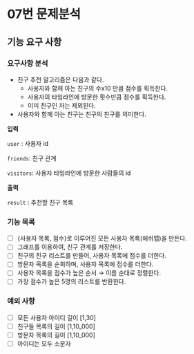 # 07번 문제분석

## 기능 요구 사항

### 요구사항 분석

- 친구 추천 알고리즘은 다음과 같다.
    - 사용자와 함께 아는 친구의 수x10 만큼 점수를 획득한다.
    - 사용자의 타임라인에 방문한 횟수만큼 점수를 획득한다.
    - 이미 친구인 자는 제외된다.
- 사용자와 함께 아는 친구는 친구의 친구를 의미한다.

**입력**

`user` : 사용자 id

`friends`: 친구 관계

`visitors`: 사용자 타임라인에 방문한 사람들의 id

**출력**

`result` : 추천할 친구 목록

### 기능 목록

- [ ] {사용자 목록, 점수}로 이루어진 모든 사용자 목록(해쉬맵)을 만든다.
- [ ] 그래프를 이용하여, 친구 관계를 저장한다.
- [ ] 친구의 친구 리스트를 만들어, 사용자 목록에 점수를 더한다.
- [ ] 방문자 목록을 순회하며, 사용자 목록에 점수를 더한다.
- [ ] 사용자 목록을 점수가 높은 순서 → 이름 순대로 정렬한다.
- [ ] 가장 점수가 높은 5명의 리스트를 반환한다.

### 예외 사항

- [ ] 모든 사용자 아이디 길이 [1,30]
- [ ] 친구들 목록의 길이 [1,10_000]
- [ ] 방문자 목록의 길이 [1,10_000]
- [ ] 아이디는 모두 소문자